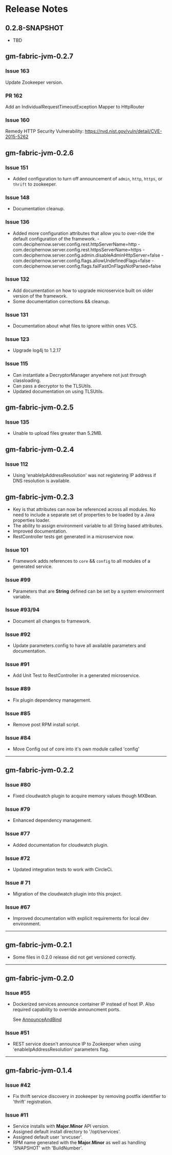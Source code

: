 
# Release Notes

## 0.2.8-SNAPSHOT

- TBD

## gm-fabric-jvm-0.2.7

### Issue 163

Update Zookeeper version.

### PR 162

Add an IndividualRequestTimeoutException Mapper to HttpRouter 

### Issue 160

Remedy HTTP Security Vulnerability: https://nvd.nist.gov/vuln/detail/CVE-2015-5262

## gm-fabric-jvm-0.2.6

### Issue 151

- Added configuration to turn off announcement of `admin`, `http`, `https`, or `thrift` to zookeeper.

### Issue 148

- Documentation cleanup.

### Issue 136

- Added more configuration attributes that allow you to over-ride the default configuration of the framework.
  -com.deciphernow.server.config.rest.httpServerName=http
  -com.deciphernow.server.config.rest.httpsServerName=https
  -com.deciphernow.server.config.admin.disableAdminHttpServer=false
  -com.deciphernow.server.config.flags.allowUndefinedFlags=false
  -com.deciphernow.server.config.flags.failFastOnFlagsNotParsed=false
  
### Issue 132

- Add documentation on how to upgrade microservice built on older version of the framework.
- Some documentation corrections && cleanup.

### Issue 131

- Documentation about what files to ignore within ones VCS.

### Issue 123

- Upgrade log4j to 1.2.17

### Issue 115

- Can instantiate a DecryptorManager anywhere not just through classloading.
- Can pass a decryptor to the TLSUtils.
- Updated documentation on using TLSUtils.

## gm-fabric-jvm-0.2.5

### Issue 135

- Unable to upload files greater than 5.2MB.

## gm-fabric-jvm-0.2.4

### Issue 112

- Using 'enableIpAddressResolution' was not registering IP address if DNS resolution is available.

## gm-fabric-jvm-0.2.3

* Key is that attributes can now be referenced across all modules. No need to include a separate set of properties to be loaded by a Java properties loader.
* The ability to assign environment variable to all String based attributes.
* Improved documentation.
* RestController tests get generated in a microservice now.

### Issue 101

- Framework adds references to `core` && `config` to all modules of a generated service.

### Issue #99

- Parameters that are __String__ defined can be set by a system environment variable.

### Issue #93/94

- Document all changes to framework.

### Issue #92

- Update parameters.config to have all available parameters and documentation.

### Issue #91

- Add Unit Test to RestController in a generated microservice.

### Issue #89

- Fix plugin dependency management.

### Issue #85

- Remove post RPM install script.

### Issue #84

- Move Config out of core into it's own module called 'config'

-------
## gm-fabric-jvm-0.2.2

### Issue #80

- Fixed cloudwatch plugin to acquire memory values though MXBean.

### Issue #79

- Enhanced dependency management.

### Issue #77

- Added documentation for cloudwatch plugin.

### Issue #72

- Updated integration tests to work with CircleCi.

### Issue # 71

- Migration of the cloudwatch plugin into this project.

### Issue #67

- Improved documentation with explicit requirements for local dev environment.

-------

## gm-fabric-jvm-0.2.1

- Some files in 0.2.0 release did not get versioned correctly.

-------

## gm-fabric-jvm-0.2.0

### Issue #55

- Dockerized services announce container IP instead of host IP. 
   Also required capability to override announcment ports.
   
   See [AnnounceAndBind](AnnounceAndBind.md)
   
### Issue #51

- REST service doesn't announce IP to Zookeeper when using 'enableIpAddressResolution' parameters flag.

-------

## gm-fabric-jvm-0.1.4

### Issue #42

- Fix thrift service discovery in zookeeper by removing postfix identifier to 'thrift' registration.

### Issue #11

- Service installs with __Major.Minor__ API version.
- Assigned default install directory to '/opt/services'.
- Assigned default user 'srvcuser'.
- RPM name generated with the __Major.Minor__ as well as handling 'SNAPSHOT' with 'BuildNumber'.
